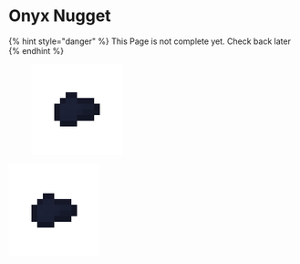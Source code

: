 # Onyx Nugget



{% hint style="danger" %}
This Page is not complete yet. Check back later
{% endhint %}

<figure><img src="https://github.com/ItsMePok/PFE/blob/wikiAssets/wikiMain/onyx_nugget.png?raw=true" alt=""><figcaption></figcaption></figure>

<img src="https://github.com/ItsMePok/PFE/blob/wikiAssets/wikiMain/onyx_nugget.png?raw=true" alt="Onyx Nugget." data-size="line">
